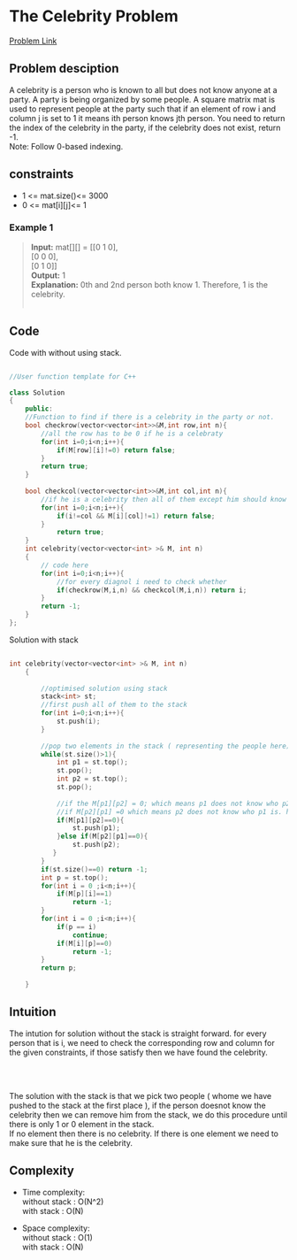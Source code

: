 # The Celebrity Problem
[Problem Link](https://www.geeksforgeeks.org/problems/the-celebrity-problem/1)

## Problem desciption 
A celebrity is a person who is known to all but does not know anyone at a party. A party is being organized by some people.  A square matrix mat is used to represent people at the party such that if an element of row i and column j is set to 1 it means ith person knows jth person. You need to return the index of the celebrity in the party, if the celebrity does not exist, return -1.
<br>
Note: Follow 0-based indexing.

## constraints
* 1 <= mat.size()<= 3000
* 0 <= mat[i][j]<= 1
  
### Example 1
> 
> **Input:** mat[][] = [[0 1 0],<br>
>                 [0 0 0], <br>
>                 [0 1 0]]<br>
> **Output:** 1<br>
> **Explanation:** 0th and 2nd person both know 1. Therefore, 1 is the celebrity. <br>
> <br>

## Code
Code with without using stack. 

```cpp

//User function template for C++

class Solution 
{
    public:
    //Function to find if there is a celebrity in the party or not.
    bool checkrow(vector<vector<int>>&M,int row,int n){
        //all the row has to be 0 if he is a celebraty
        for(int i=0;i<n;i++){
            if(M[row][i]!=0) return false;
        }
        return true;
    }
    
    bool checkcol(vector<vector<int>>&M,int col,int n){
        //if he is a celebrity then all of them except him should know ( equals to 1 )
        for(int i=0;i<n;i++){
            if(i!=col && M[i][col]!=1) return false;
        }
            return true;
    }
    int celebrity(vector<vector<int> >& M, int n) 
    {
        // code here 
        for(int i=0;i<n;i++){
            //for every diagnol i need to check whether 
            if(checkrow(M,i,n) && checkcol(M,i,n)) return i;
        }
        return -1;
    }
};

```
Solution with stack 

```cpp 

int celebrity(vector<vector<int> >& M, int n) 
    {
       
        //optimised solution using stack 
        stack<int> st;
        //first push all of them to the stack
        for(int i=0;i<n;i++){
            st.push(i);
        }
        
        //pop two elements in the stack ( representing the people here) until there is only one element
        while(st.size()>1){
            int p1 = st.top();
            st.pop();
            int p2 = st.top();
            st.pop();
            
            //if the M[p1][p2] = 0; which means p1 does not know who p2 is. hence we can remove p2 as he is not the celebrity 
            //if M[p2][p1] =0 which means p2 does not know who p1 is. hence we imply that p1 is not celebrity
            if(M[p1][p2]==0){
                st.push(p1);
            }else if(M[p2][p1]==0){
                st.push(p2);
           }
        }
        if(st.size()==0) return -1;
        int p = st.top();
        for(int i = 0 ;i<n;i++){
            if(M[p][i]==1)
                return -1;
        }
        for(int i = 0 ;i<n;i++){
            if(p == i)
                continue;
            if(M[i][p]==0)
                return -1;
        }
        return p;
        
    }

```

## Intuition
The intution for solution without the stack is straight forward. for every person that is i, we need to check the corresponding row and column for the given constraints, if those satisfy then we have found the celebrity.

<br><br>

The solution with the stack is that we pick two people ( whome we have pushed to the stack at the first place ), if the person doesnot know the celebrity then we can remove him from the stack, we do this procedure until there is only 1 or 0 element in the stack.
<br>
If no element then there is no celebrity.
If there is one element we need to make sure that he is the celebrity. 

## Complexity
- Time complexity: <br>
    without stack : O(N^2) <br>
    with stack : O(N)


- Space complexity: <br>
    without stack : O(1) <br>
    with stack : O(N)
